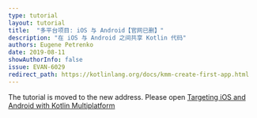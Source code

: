 ```yaml
---
type: tutorial
layout: tutorial
title:  "多平台项目: iOS 与 Android【官网已删】"
description: "在 iOS 与 Android 之间共享 Kotlin 代码"
authors: Eugene Petrenko
date: 2019-08-11
showAuthorInfo: false
issue: EVAN-6029
redirect_path: https://kotlinlang.org/docs/kmm-create-first-app.html
---
```


The tutorial is moved to the new address. Please open
[Targeting iOS and Android with Kotlin Multiplatform](https://kotlinlang.org/docs/kmm-create-first-app.html)
